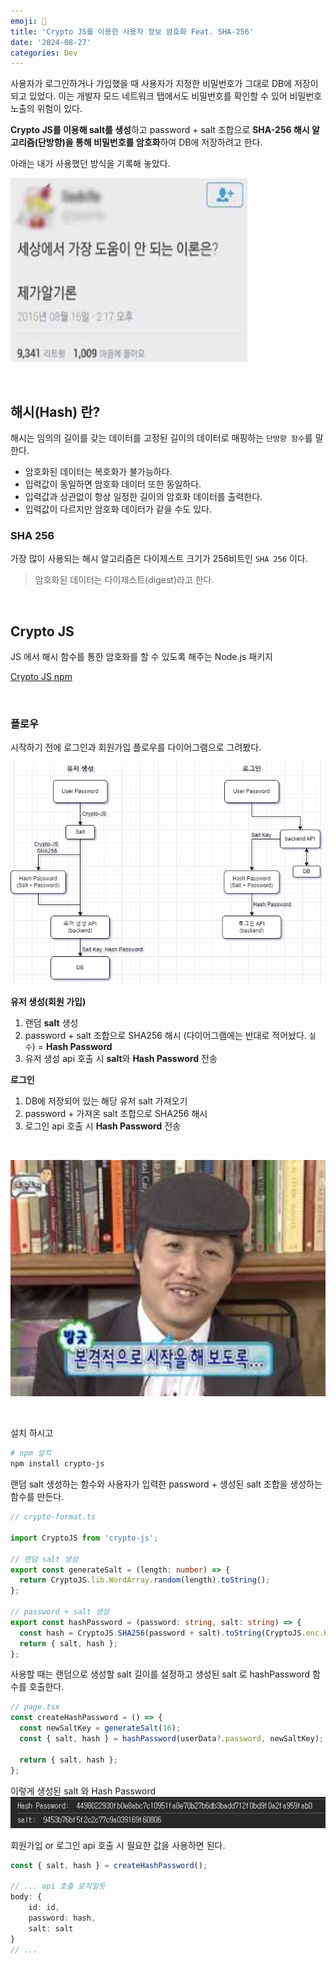 ```yaml
---
emoji: 🔐
title: 'Crypto JS를 이용한 사용자 정보 암호화 Feat. SHA-256'
date: '2024-08-27'
categories: Dev
---
```


사용자가 로그인하거나 가입했을 때 사용자가 지정한 비밀번호가 그대로 DB에 저장이 되고 있었다.
이는 개발자 모드 네트워크 탭에서도 비밀번호를 확인할 수 있어 비밀번호 노출의 위험이 있다.

**Crypto JS를 이용해 salt를 생성**하고 password + salt 조합으로 **SHA-256 해시 알고리즘(단방향)을 통해 비밀번호를 암호화**하여 DB에 저장하려고 한다.

아래는 내가 사용했던 방식을 기록해 놓았다.

![](2.png)

<br/>

## 해시(Hash) 란?

해시는 임의의 길이를 갖는 데이터를 고정된 길이의 데이터로 매핑하는 `단방향 함수`를 말한다.
- 암호화된 데이터는 복호화가 불가능하다.
- 입력값이 동일하면 암호화 데이터 또한 동일하다.
- 입력값과 상관없이 항상 일정한 길이의 암호화 데이터를 출력한다.
- 입력값이 다르지만 암호화 데이터가 같을 수도 있다.

### SHA 256

가장 많이 사용되는 해시 알고리즘은 다이제스트 크기가 256비트인 `SHA 256` 이다. 

> 암호화된 데이터는 다이제스트(digest)라고 한다.

<br/>

## Crypto JS

JS 에서 해시 함수를 통한 암호화를 할 수 있도록 해주는 Node.js 패키지

[Crypto JS npm](https://www.npmjs.com/package/crypto-js)

<br/>

### 플로우

시작하기 전에 로그인과 회원가입 플로우를 다이어그램으로 그려봤다.

![](1.png)

**유저 생성(회원 가입)**
1. 랜덤 **salt** 생성 
2. password + salt 조합으로 SHA256 해시 (다이어그램에는 반대로 적어놨다. `실수`) = **Hash Password**
3. 유저 생성 api 호출 시 **salt**와 **Hash Password** 전송

**로그인**
1. DB에 저장되어 있는 해당 유저 salt 가져오기
2. password + 가져온 salt 조합으로 SHA256 해시
3. 로그인 api 호출 시 **Hash Password** 전송

<br/>

![](3.png)

<br/>

설치 하시고
```bash
# npm 설치
npm install crypto-js
```

랜덤 salt 생성하는 함수와 사용자가 입력한 password + 생성된 salt 조합을 생성하는 함수를 만든다.
```ts
// crypto-format.ts

import CryptoJS from 'crypto-js';

// 랜덤 salt 생성
export const generateSalt = (length: number) => {
  return CryptoJS.lib.WordArray.random(length).toString();
};

// password + salt 생성
export const hashPassword = (password: string, salt: string) => {
  const hash = CryptoJS.SHA256(password + salt).toString(CryptoJS.enc.Hex);
  return { salt, hash };
};
```

사용할 때는 랜덤으로 생성할 salt 길이를 설정하고 생성된 salt 로 hashPassword 함수를 호출한다.
```ts
// page.tsx
const createHashPassword = () => {
  const newSaltKey = generateSalt(16);
  const { salt, hash } = hashPassword(userData?.password, newSaltKey);

  return { salt, hash };
};
```

이렇게 생성된 salt 와 Hash Password
![](4.png)

회원가입 or 로그인 api 호출 시 필요한 값을 사용하면 된다.
```ts
const { salt, hash } = createHashPassword();

// ... api 호출 로직일듯
body: {
    id: id,
    password: hash,
    salt: salt
}
// ...
```

```toc
```